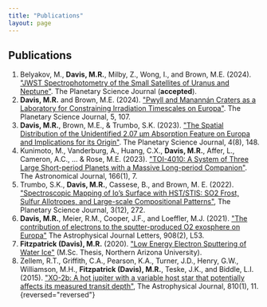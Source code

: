 ```yaml
---
title: "Publications"
layout: page
---
```


## Publications

1. Belyakov, M., **Davis, M.R.**, Milby, Z., Wong, I., and Brown, M.E. (2024). ["JWST Spectrophotometry of the Small Satellites of Uranus and Neptune"](https://arxiv.org/abs/2404.06660). The Planetary Science Journal (**accepted**).
1. **Davis, M.R.** and Brown, M.E. (2024). ["Pwyll and Manannán Craters as a Laboratory for Constraining Irradiation Timescales on Europa"](https://iopscience.iop.org/article/10.3847/PSJ/ad3944). The Planetary Science Journal, 5, 107.
1. **Davis, M.R.**, Brown, M.E., & Trumbo, S.K. (2023). ["The Spatial Distribution of the Unidentified 2.07 μm Absorption Feature on Europa and Implications for its Origin"](https://iopscience.iop.org/article/10.3847/PSJ/aced96/meta). The Planetary Science Journal, 4(8), 148.
1. Kunimoto, M., Vanderburg, A., Huang, C.X., **Davis, M.R.**, Affer, L., Cameron, A.C., ... & Rose, M.E. (2023). ["TOI-4010: A System of Three Large Short-period Planets with a Massive Long-period Companion"](https://iopscience.iop.org/article/10.3847/1538-3881/acd537/meta). The Astronomical Journal, 166(1), 7.
1. Trumbo, S.K., **Davis, M.R.**, Cassese, B., and Brown, M. E. (2022). ["Spectroscopic Mapping of Io’s Surface with HST/STIS: SO2 Frost, Sulfur Allotropes, and Large-scale Compositional Patterns"](https://iopscience.iop.org/article/10.3847/PSJ/aca46d/meta), The Planetary Science Journal, 3(12), 272.
1. **Davis, M.R.**, Meier, R.M., Cooper, J.F., and Loeffler, M.J. (2021). ["The contribution of electrons to the sputter-produced O2 exosphere on Europa"](https://iopscience.iop.org/article/10.3847/2041-8213/abe415/meta) The Astrophysical Journal Letters, 908(2), L53.
1. **Fitzpatrick (Davis), M.R.** (2020). ["Low Energy Electron Sputtering of Water Ice"](https://www.proquest.com/openview/618549210e780ba086862bb99023072e/1?pq-origsite=gscholar&cbl=18750&diss=y) (M.Sc. Thesis, Northern Arizona University).
1. Zellem, R.T., Griffith, C.A., Pearson, K.A., Turner, J.D., Henry, G.W., Williamson, M.H., **Fitzpatrick (Davis), M.R.**, Teske, J.K., and Biddle, L.I. (2015). ["XO-2b: A hot jupiter with a variable host star that potentially affects its measured transit depth"](https://iopscience.iop.org/article/10.1088/0004-637X/810/1/11/meta), The Astrophysical Journal, 810(1), 11.
{reversed="reversed"}